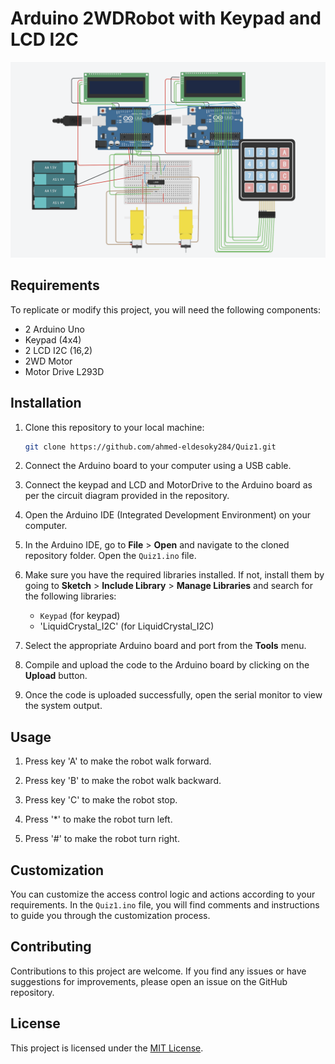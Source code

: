 # Arduino 2WDRobot with Keypad and LCD I2C

![Access Control System](https://github.com/ahmed-eldesoky284/Quiz-1/blob/main/Capture1.png)

## Requirements

To replicate or modify this project, you will need the following components:

- 2 Arduino Uno
- Keypad (4x4)
- 2 LCD I2C (16,2)
- 2WD Motor
- Motor Drive L293D


## Installation

1. Clone this repository to your local machine:

   ```bash
   git clone https://github.com/ahmed-eldesoky284/Quiz1.git
   ```

2. Connect the Arduino board to your computer using a USB cable.

3. Connect the keypad and LCD and MotorDrive to the Arduino board as per the circuit diagram provided in the repository.

4. Open the Arduino IDE (Integrated Development Environment) on your computer.

5. In the Arduino IDE, go to **File** > **Open** and navigate to the cloned repository folder. Open the `Quiz1.ino` file.

6. Make sure you have the required libraries installed. If not, install them by going to **Sketch** > **Include Library** > **Manage Libraries** and search for the following libraries:

   - `Keypad` (for keypad)
   - 'LiquidCrystal_I2C' (for LiquidCrystal_I2C)

7. Select the appropriate Arduino board and port from the **Tools** menu.

8. Compile and upload the code to the Arduino board by clicking on the **Upload** button.

9. Once the code is uploaded successfully, open the serial monitor to view the system output.

## Usage

1. Press key 'A' to make the robot walk forward.

2. Press key 'B' to make the robot walk backward.

3. Press key 'C' to make the robot stop.

4. Press '*' to make the robot turn left.

5. Press '#' to make the robot turn right.

## Customization

You can customize the access control logic and actions according to your requirements. In the `Quiz1.ino` file, you will find comments and instructions to guide you through the customization process.



## Contributing

Contributions to this project are welcome. If you find any issues or have suggestions for improvements, please open an issue on the GitHub repository.

## License

This project is licensed under the [MIT License](LICENSE).
